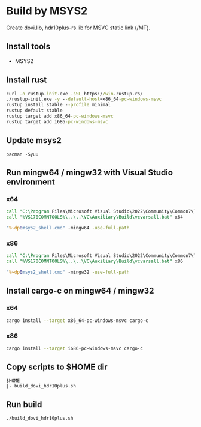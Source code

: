 ﻿# Build by MSYS2

Create dovi.lib, hdr10plus-rs.lib for MSVC static link (/MT).

## Install tools
- MSYS2

## Install rust

```bat
curl -o rustup-init.exe -sSL https://win.rustup.rs/
./rustup-init.exe -y --default-host=x86_64-pc-windows-msvc
rustup install stable --profile minimal
rustup default stable
rustup target add x86_64-pc-windows-msvc
rustup target add i686-pc-windows-msvc
```

## Update msys2
```
pacman -Syuu
```

## Run mingw64 / mingw32 with Visual Studio environment

### x64

```bat
call "C:\Program Files\Microsoft Visual Studio\2022\Community\Common7\Tools\VsDevCmd.bat"
call "%VS170COMNTOOLS%\..\..\VC\Auxiliary\Build\vcvarsall.bat" x64

"%~dp0msys2_shell.cmd" -mingw64 -use-full-path
```

### x86

```bat
call "C:\Program Files\Microsoft Visual Studio\2022\Community\Common7\Tools\VsDevCmd.bat"
call "%VS170COMNTOOLS%\..\..\VC\Auxiliary\Build\vcvarsall.bat" x86

"%~dp0msys2_shell.cmd" -mingw32 -use-full-path
```

## Install cargo-c on mingw64 / mingw32

### x64

```sh
cargo install --target x86_64-pc-windows-msvc cargo-c
```

### x86

```sh
cargo install --target i686-pc-windows-msvc cargo-c
```

## Copy scripts to $HOME dir
```
$HOME
|- build_dovi_hdr10plus.sh
```

## Run build
```sh
./build_dovi_hdr10plus.sh
```